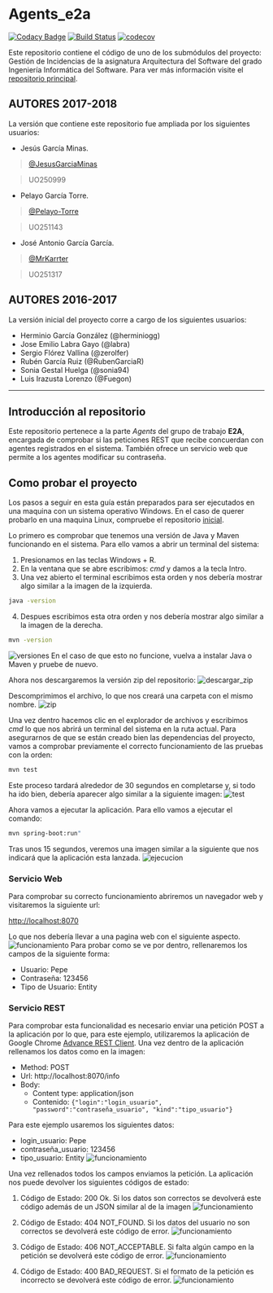 # Agents_e2a #

[![Codacy Badge](https://api.codacy.com/project/badge/Grade/62678ef56d424b1cb7b719e3d279ba67)](https://www.codacy.com/app/jelabra/Agents_e2a?utm_source=github.com&amp;utm_medium=referral&amp;utm_content=Arquisoft/Agents_e2a&amp;utm_campaign=Badge_Grade)
[![Build Status](https://travis-ci.org/Arquisoft/Agents_e2a.svg?branch=master)](https://travis-ci.org/Arquisoft/Agents_e2a)
[![codecov](https://codecov.io/gh/Arquisoft/Agents_e2a/branch/master/graph/badge.svg)](https://codecov.io/gh/Arquisoft/Agents_e2a)

Este repositorio contiene el código de uno de los submódulos del proyecto: Gestión de Incidencias de la asignatura Arquitectura del Software del grado Ingeniería Informática del Software. Para ver más información visite el [repositorio principal](https://github.com/MrKarrter/GestorIncidencias).

## AUTORES 2017-2018 ##

La versión que contiene este repositorio fue ampliada por los siguientes usuarios:
+ Jesús García Minas.
> [@JesusGarciaMinas](https://github.com/JesusGarciaMinas)

> UO250999

+ Pelayo García Torre.
> [@Pelayo-Torre](https://github.com/Pelayo-Torre)

> UO251143

+ José Antonio García García.
> [@MrKarrter](https://github.com/MrKarrter)

> UO251317

## AUTORES 2016-2017 ##

La versión inicial del proyecto corre a cargo de los siguientes usuarios:

* Herminio García González (@herminiogg)
* Jose Emilio Labra Gayo (@labra)
* Sergio Flórez Vallina (@zerolfer)
* Rubén García Ruiz (@RubenGarciaR)
* Sonia Gestal Huelga (@sonia94)
* Luis Irazusta Lorenzo (@Fuegon)
- - - -

## Introducción al repositorio ##

Este repositorio pertenece a la parte *Agents* del grupo de trabajo **E2A**, encargada de comprobar si las peticiones REST que recibe concuerdan con agentes registrados en el sistema. También ofrece un servicio web que permite a los agentes modificar su contraseña.

## Como probar el proyecto ##
Los pasos a seguir en esta guía están preparados para ser ejecutados en una maquina con un sistema operativo Windows. En el caso de querer probarlo en una maquina Linux, compruebe el repositorio [inicial](https://github.com/MrKarrter/GestorIncidencias).

Lo primero es comprobar que tenemos una versión de Java y Maven funcionando en el sistema. Para ello vamos a abrir un terminal del sistema:
1.	Presionamos en las teclas Windows + R.
2.	En la ventana que se abre escribimos: *cmd* y damos a la tecla Intro.
3.	Una vez abierto el terminal escribimos esta orden y nos debería mostrar algo similar a la imagen de la izquierda.
```bash
java -version
```
4.	Despues escribimos esta otra orden y nos debería mostrar algo similar a la imagen de la derecha.
```bash
mvn -version
```
![versiones](https://github.com/MrKarrter/GestorIncidencias/blob/master/readme_imagenes/Version_Java_Maven.png)
En el caso de que esto no funcione, vuelva a instalar Java o Maven y pruebe de nuevo.

Ahora nos descargaremos la versión zip del repositorio:
![descargar_zip](https://github.com/MrKarrter/GestorIncidencias/blob/master/readme_imagenes/Descarga_Agents.png)

Descomprimimos el archivo, lo que nos creará una carpeta con el mismo nombre. 
![zip](https://github.com/MrKarrter/GestorIncidencias/blob/master/readme_imagenes/Zip_Agents.png)

Una vez dentro hacemos clic en el explorador de archivos y escribimos *cmd* lo que nos abrirá un terminal del sistema en la ruta actual.
Para asegurarnos de que se están creado bien las dependencias del proyecto, vamos a comprobar previamente el correcto funcionamiento de las pruebas con la orden:
```bash
mvn test
```
Este proceso tardará alrededor de 30 segundos en completarse y, si todo ha ido bien, debería aparecer algo similar a la siguiente imagen:
![test](https://github.com/MrKarrter/GestorIncidencias/blob/master/readme_imagenes/Test_Agents.png)

Ahora vamos a ejecutar la aplicación. Para ello vamos a ejecutar el comando:
```bash
mvn spring-boot:run"
```
Tras unos 15 segundos, veremos una imagen similar a la siguiente que nos indicará que la aplicación esta lanzada.
![ejecucion](https://github.com/MrKarrter/GestorIncidencias/blob/master/readme_imagenes/Ejecucion_Agents.png)

<a name="DatosEntrada"></a>
### Servicio Web ###
Para comprobar su correcto funcionamiento abriremos un navegador web y visitaremos la siguiente url:

[http://localhost:8070](http://localhost:8070)

Lo que nos debería llevar a una pagina web con el siguiente aspecto.
![funcionamiento](https://github.com/MrKarrter/GestorIncidencias/blob/master/readme_imagenes/Funcionamiento_Agents.png)
Para probar como se ve por dentro, rellenaremos los campos de la siguiente forma:
- Usuario: Pepe
- Contraseña: 123456
- Tipo de Usuario: Entity

### Servicio REST ###
Para comprobar esta funcionalidad es necesario enviar una petición POST a la aplicación por lo que, para este ejemplo, utilizaremos la aplicación de Google Chrome [Advance REST Client]( https://chrome.google.com/webstore/detail/advanced-rest-client/hgmloofddffdnphfgcellkdfbfbjeloo?hl=es).
Una vez dentro de la aplicación rellenamos los datos como en la imagen:
- Method: POST
- Url: http://localhost:8070/info
- Body:
    - Content type: application/json
    - Contenido:
```{"login":"login_usuario", "password":"contraseña_usuario", "kind":"tipo_usuario"}```

Para este ejemplo usaremos los siguientes datos:
- login_usuario: Pepe
- contraseña_usuario: 123456
- tipo_usuario: Entity
![funcionamiento](https://github.com/MrKarrter/GestorIncidencias/blob/master/readme_imagenes/Funcionamiento_Agents_2.png)

Una vez rellenados todos los campos enviamos la petición. La aplicación nos puede devolver los siguientes códigos de estado:
1.	Código de Estado: 200 Ok. Si los datos son correctos se devolverá este código además de un JSON similar al de la imagen
![funcionamiento](https://github.com/MrKarrter/GestorIncidencias/blob/master/readme_imagenes/Funcionamiento_Agents_3.png)

2.	Código de Estado: 404 NOT_FOUND. Si los datos del usuario no son correctos se devolverá este código de error.
![funcionamiento](https://github.com/MrKarrter/GestorIncidencias/blob/master/readme_imagenes/Funcionamiento_Agents_4.png)

3.	Código de Estado: 406 NOT_ACCEPTABLE. Si falta algún campo en la petición se devolverá este código de error.
![funcionamiento](https://github.com/MrKarrter/GestorIncidencias/blob/master/readme_imagenes/Funcionamiento_Agents_5.png)

4.	Código de Estado: 400 BAD_REQUEST. Si el formato de la petición es incorrecto se devolverá este código de error.
![funcionamiento](https://github.com/MrKarrter/GestorIncidencias/blob/master/readme_imagenes/Funcionamiento_Agents_6.png)
